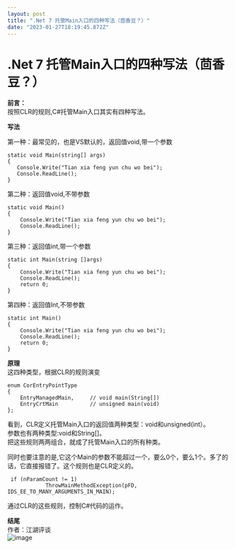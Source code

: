 ```yaml
---
layout: post
title: ".Net 7 托管Main入口的四种写法（茴香豆？）"
date: "2023-01-27T18:19:45.872Z"
---
```

.Net 7 托管Main入口的四种写法（茴香豆？）
==========================

**前言：**  
按照CLR的规则,C#托管Main入口其实有四种写法。

  
  

**写法**

第一种：最常见的，也是VS默认的，返回值void,带一个参数

    static void Main(string[] args)
    {
       Console.Write("Tian xia feng yun chu wo bei");
       Console.ReadLine();
    }
    

  

第二种：返回值void,不带参数

    static void Main()
    {
        Console.Write("Tian xia feng yun chu wo bei");
        Console.ReadLine();
    }
    

  

第三种：返回值int,带一个参数

    static int Main(string []args)
    {
        Console.Write("Tian xia feng yun chu wo bei");
        Console.ReadLine();
        return 0;
    }
    

  

第四种：返回值Int,不带参数

    static int Main()
    {
        Console.Write("Tian xia feng yun chu wo bei");
        Console.ReadLine();
        return 0;
    }
    

  
  

**原理**  
这四种类型，根据CLR的规则演变

    enum CorEntryPointType
    {
        EntryManagedMain,     // void main(String[])
        EntryCrtMain          // unsigned main(void)
    };
    

看到，CLR定义托管Main入口的返回值两种类型：void和unsigned(int）。  
参数也有两种类型:void和String\[\]。  
把这些规则两两组合，就成了托管Main入口的所有种类。

同时也要注意的是,它这个Main的参数不能超过一个，要么0个，要么1个。多了的话，它直接报错了。这个规则也是CLR定义的。

     if (nParamCount != 1)
                ThrowMainMethodException(pFD, IDS_EE_TO_MANY_ARGUMENTS_IN_MAIN);
    

通过CLR的这些规则，控制C#代码的运作。

  
  

**结尾**  
作者：江湖评谈  
![image](https://img2023.cnblogs.com/blog/490844/202301/490844-20230127021740395-269590099.png)
